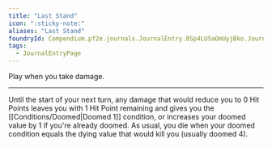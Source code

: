```yaml
---
title: "Last Stand"
icon: ":sticky-note:"
aliases: "Last Stand"
foundryId: Compendium.pf2e.journals.JournalEntry.BSp4LUSaOmUyjBko.JournalEntryPage.jMhD1Z6aagYAYCnb
tags:
  - JournalEntryPage
---
```

Play when you take damage.

* * *

Until the start of your next turn, any damage that would reduce you to 0 Hit Points leaves you with 1 Hit Point remaining and gives you the [[Conditions/Doomed|Doomed 1]] condition, or increases your doomed value by 1 if you're already doomed. As usual, you die when your doomed condition equals the dying value that would kill you (usually doomed 4).